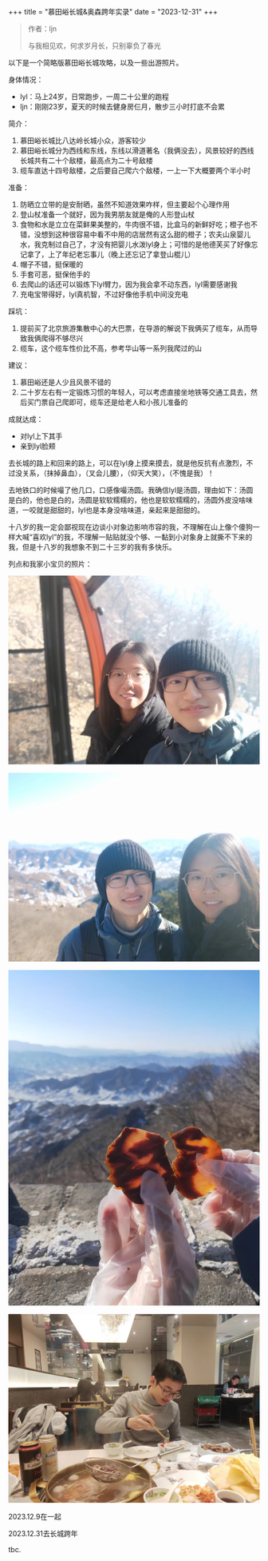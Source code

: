 +++
title = "慕田峪长城&奥森跨年实录"
date = "2023-12-31"
+++

> 作者：ljn
> 
> 与我相见欢，何求岁月长，只别辜负了春光

以下是一个简略版慕田峪长城攻略，以及一些出游照片。

身体情况：
* lyl：马上24岁，日常跑步，一周二十公里的跑程
* ljn：刚刚23岁，夏天的时候去健身房仨月，散步三小时打底不会累

简介：
1. 慕田峪长城比八达岭长城小众，游客较少
2. 慕田峪长城分为西线和东线，东线以滑道著名（我俩没去），风景较好的西线长城共有二十个敌楼，最高点为二十号敌楼
3. 缆车直达十四号敌楼，之后要自己爬六个敌楼，一上一下大概要两个半小时

准备：
1. 防晒立立带的是安耐晒，虽然不知道效果咋样，但主要起个心理作用
2. 登山杖准备一个就好，因为我男朋友就是俺的人形登山杖
3. 食物和水是立立在菜鲜果美整的，牛肉很不错，比盒马的新鲜好吃；橙子也不错，没想到这种很容易中看不中用的店居然有这么甜的橙子；农夫山泉婴儿水，我克制过自己了，才没有把婴儿水泼lyl身上；可惜的是他德芙买了好像忘记拿了，上了年纪老忘事儿（晚上还忘记了拿登山棍儿）
4. 帽子不错，挺保暖的
5. 手套可恶，挺保他手的
6. 去爬山的话还可以锻炼下lyl臂力，因为我会拿不动东西，lyl需要感谢我
7. 充电宝带得好，lyl真机智，不过好像他手机中间没充电

踩坑：
1. 提前买了北京旅游集散中心的大巴票，在导游的解说下我俩买了缆车，从而导致我俩爬得不够尽兴
2. 缆车，这个缆车性价比不高，参考华山等一系列我爬过的山

建议：
1. 慕田峪还是人少且风景不错的
2. 二十岁左右有一定锻炼习惯的年轻人，可以考虑直接坐地铁等交通工具去，然后买门票自己爬即可，缆车还是给老人和小孩儿准备的

成就达成：
* 对lyl上下其手
* 亲到lyl脸颊


去长城的路上和回来的路上，可以在lyl身上摸来摸去，就是他反抗有点激烈，不过没关系，（抹掉鼻血），（叉会儿腰），（仰天大笑），（不愧是我）！

去地铁口的时候嘬了他几口，口感像嘬汤圆。我确信lyl是汤圆，理由如下：汤圆是白的，他也是白的，汤圆是软软糯糯的，他也是软软糯糯的，汤圆外皮没啥味道，一咬就是甜甜的，lyl也是本身没啥味道，亲起来是甜甜的。

十八岁的我一定会鄙视现在边谈小对象边影响市容的我，不理解在山上像个傻狗一样大喊“喜欢lyl”的我，不理解一贴贴就没个够、一黏到小对象身上就撕不下来的我，但是十八岁的我想象不到二十三岁的我有多快乐。

列点和我家小宝贝的照片：

![zhezhanghaokan](../../static/mutianyuchangcheng/lanche.jpg)

![zhezhanghaokan](../../static/mutianyuchangcheng/dilouzhijian.jpg)

![zhezhanghaokan](../../static/mutianyuchangcheng/shanding.jpg)

![zhezhanghaokan](../../static/mutianyuchangcheng/chaojiguai.jpg)

2023.12.9在一起

2023.12.31去长城跨年

tbc.

